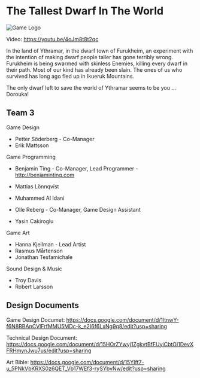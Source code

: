 # The Tallest Dwarf In The World

![Game Logo](https://github.com/forsbergsskola-se/game21-2021-1129-arpg-team-3/blob/main/Assets/Prefabs/Game_Tittle_2.png)

Video: https://youtu.be/4oJm8t8t2qc


In the land of Ythramar, in the dwarf town of Furukheim, an experiment with the intention of making dwarf people taller has gone terribly wrong. Furukheim is being swarmed with skinless Enemies, killing every dwarf in their path. Most of our kind has already been slain. The ones of us who survived has long ago fled up in Ikueruk Mountains.

The only dwarf left to save the world of Ythramar seems to be you … Dorouka!


## Team 3

Game Design
- Petter Söderberg - Co-Manager
- Erik Mattsson

Game Programming
- Benjamin Ting - Co-Manager, Lead Programmer - http://benjaminting.com

- Mattias Lönnqvist
- Muhammed Al Idani
- Olle Reberg - Co-Manager, Game Design Assistant
- Yasin Cakiroglu

Game Art
- Hanna Kjellman - Lead Artist
- Rasmus Mårtenson
- Jonathan Tesfamichale

Sound Design & Music
- Troy Davis 
- Robert Larsson

## Design Documents

Game Design Documet: https://docs.google.com/document/d/1ltnwY-f6N8RBAnCVlFrfMMU5MDc-k_e2I6f6LxNg9q8/edit?usp=sharing

Technical Design Document: https://docs.google.com/document/d/15HOrZYwyj1ZgkvtBfFUyiCbtOI1DevXFRHmynJwu7us/edit?usp=sharing

Art Bible: https://docs.google.com/document/d/15YIff7-u_5PNkVbKRXS0z6QET_Vb17WEf3-rySYbvNw/edit?usp=sharing
